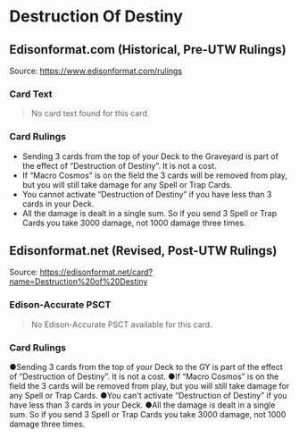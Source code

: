 # Destruction Of Destiny

## Edisonformat.com (Historical, Pre-UTW Rulings)

Source: https://www.edisonformat.com/rulings

### Card Text

> No card text found for this card.

### Card Rulings

*   Sending 3 cards from the top of your Deck to the Graveyard is part of the effect of “Destruction of Destiny”. It is not a cost.
*   If “Macro Cosmos” is on the field the 3 cards will be removed from play, but you will still take damage for any Spell or Trap Cards.
*   You cannot activate “Destruction of Destiny” if you have less than 3 cards in your Deck.
*   All the damage is dealt in a single sum. So if you send 3 Spell or Trap Cards you take 3000 damage, not 1000 damage three times.

## Edisonformat.net (Revised, Post-UTW Rulings)

Source: https://edisonformat.net/card?name=Destruction%20of%20Destiny

### Edison-Accurate PSCT

> No Edison-Accurate PSCT available for this card.

### Card Rulings

●Sending 3 cards from the top of your Deck to the GY is part of the effect of “Destruction of Destiny”. It is not a cost.
●If “Macro Cosmos” is on the field the 3 cards will be removed from play, but you will still take damage for any Spell or Trap Cards.
●You can't activate “Destruction of Destiny” if you have less than 3 cards in your Deck.
●All the damage is dealt in a single sum. So if you send 3 Spell or Trap Cards you take 3000 damage, not 1000 damage three times.
            